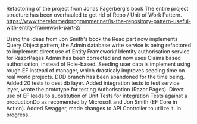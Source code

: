 Refactoring of the project from Jonas Fagerberg's book
The entire project structure has been overhauled to get rid of Repo / Unit of Work Pattern. https://www.thereformedprogrammer.net/is-the-repository-pattern-useful-with-entity-framework-part-2/

Using the ideas from Jon Smith's book the Read part now implements Query Object pattern, 
the Admin database write service is being refactored to implement direct use of Entity Framework/ 
Identity authorisation service for RazorPages Admin has been corrected and now uses Claims based authorisation, instead of Role-based. 
Seeding user data is implement using rough EF instead of manager, which drasticaly improves seeding time on real world projects. 
DDD branch has been abandoned for the time being. 
Added 20 tests to dest db layer. Added integration tests to test service layer, wrote the prototype for testing Authorisation (Razor Pages).
Direct use of EF leads to substitution of Unit Tests for integration Tests against a productionDb as recomended by Microsoft and Jon Smith (EF Core in Action). 
Added Swagger, made changes to API Controller to utilize it. 
In progress... 

